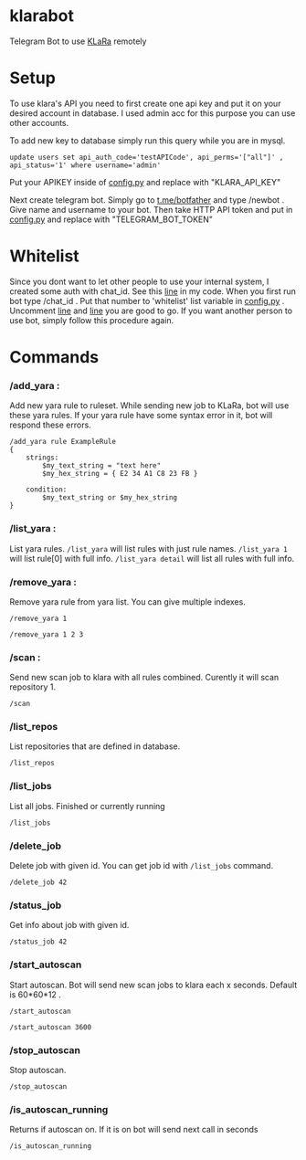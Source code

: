 # klarabot
Telegram Bot to use [KLaRa](https://github.com/KasperskyLab/klara) remotely


# Setup

To use klara's API you need to first create one api key and put it on your desired account in database. I used admin acc for this purpose you can use other accounts.

To add new key to database simply run this query while you are in mysql.

`update users set api_auth_code='testAPICode', api_perms='["all"]' , api_status='1' where username='admin'`

Put your APIKEY inside of [config.py](config.py) and replace with "KLARA_API_KEY" 

Next create telegram bot. Simply go to [t.me/botfather](t.me/botfather) and type /newbot . Give name and username to your bot. Then take HTTP API token and put in [config.py](config.py) and replace with "TELEGRAM_BOT_TOKEN" 


# Whitelist

Since you dont want to let other people to use your internal system, I created some auth with chat_id. See this [line](https://github.com/eybisi/klarabot/blob/master/klara.py#L274) in my code. When you first run bot type /chat_id . Put that number 
to 'whitelist' list variable in [config.py](config.py) . Uncomment [line](https://github.com/eybisi/klarabot/blob/master/klara.py#L274) and [line](https://github.com/eybisi/klarabot/blob/master/klara.py#L258) you are good to go. If you want another person to use bot, simply follow this procedure again. 


# Commands

### /add_yara :
Add new yara rule to ruleset. While sending new job to KLaRa, bot will use these yara rules. If your yara rule have some syntax error in it, bot will respond these errors.
```
/add_yara rule ExampleRule
{
    strings:
        $my_text_string = "text here"
        $my_hex_string = { E2 34 A1 C8 23 FB }

    condition:
        $my_text_string or $my_hex_string
}
```

### /list_yara :
List yara rules. `/list_yara` will list rules with just rule names. `/list_yara 1` will list rule[0] with full info. `/list_yara detail` will list all rules with full info.

### /remove_yara :
Remove yara rule from yara list. You can give multiple indexes. 

`/remove_yara 1 `

`/remove_yara 1 2 3`

### /scan :
Send new scan job to klara with all rules combined. Curently it will scan repository 1. 

`/scan`

### /list_repos
List repositories that are defined in database.

`/list_repos`

### /list_jobs
List all jobs. Finished or currently running

`/list_jobs`

### /delete_job
Delete job with given id. You can get job id with `/list_jobs` command.

`/delete_job 42`

### /status_job
Get info about job with given id. 

`/status_job 42`

### /start_autoscan 
Start autoscan. Bot will send new scan jobs to klara each x seconds. Default is 60\*60\*12 .

`/start_autoscan`

`/start_autoscan 3600`

### /stop_autoscan
Stop autoscan. 

`/stop_autoscan`

### /is_autoscan_running
Returns if autoscan on. If it is on bot will send next call in seconds

`/is_autoscan_running`

